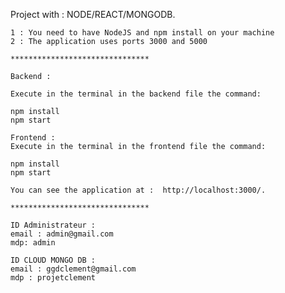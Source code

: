 Project with : NODE/REACT/MONGODB.

    1 : You need to have NodeJS and npm install on your machine
    2 : The application uses ports 3000 and 5000

    *******************************

    Backend : 
    
    Execute in the terminal in the backend file the command:
    
    npm install
    npm start
     
    Frontend :
    Execute in the terminal in the frontend file the command:
    
    npm install
    npm start
    
    You can see the application at :  http://localhost:3000/.

    *******************************

    ID Administrateur : 
    email : admin@gmail.com
    mdp: admin

    ID CLOUD MONGO DB : 
    email : ggdclement@gmail.com
    mdp : projetclement    
